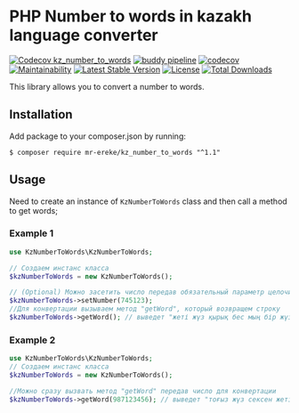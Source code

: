 # PHP Number to words in kazakh language converter

[![Codecov kz_number_to_words](https://github.com/Mr-Ereke/kz_number_to_words/actions/workflows/ci.yml/badge.svg)](https://github.com/Mr-Ereke/kz_number_to_words/actions/workflows/ci.yml)
[![buddy pipeline](https://app.buddy.works/erdik96/kz-number-to-words/pipelines/pipeline/541636/badge.svg?token=254070929601413c774134c2188aabd78277fb545e544c8ee8599d9460691693 "buddy pipeline")](https://app.buddy.works/erdik96/kz-number-to-words/pipelines/pipeline/541636)
[![codecov](https://codecov.io/github/Mr-Ereke/kz_number_to_words/graph/badge.svg?token=2P5NHL94J5)](https://codecov.io/github/Mr-Ereke/kz_number_to_words)
[![Maintainability](https://api.codeclimate.com/v1/badges/06893bf91038524b45d0/maintainability)](https://codeclimate.com/github/Mr-Ereke/kz_number_to_words/maintainability)
[![Latest Stable Version](https://poser.pugx.org/mr-ereke/kz_number_to_words/v)](//packagist.org/packages/mr-ereke/kz_number_to_words)
[![License](https://poser.pugx.org/mr-ereke/kz_number_to_words/license)](//packagist.org/packages/mr-ereke/kz_number_to_words)
[![Total Downloads](https://poser.pugx.org/mr-ereke/kz_number_to_words/downloads)](//packagist.org/packages/mr-ereke/kz_number_to_words)


This library allows you to convert a number to words.

## Installation

Add package to your composer.json by running:

```
$ composer require mr-ereke/kz_number_to_words "^1.1"
```

## Usage

Need to create an instance of `KzNumberToWords` class and then call a method to get words;

### Example 1
```php
use KzNumberToWords\KzNumberToWords;

// Создаем инстанс класса 
$kzNumberToWords = new KzNumberToWords();

// (Optional) Можно засетить число передав обязательный параметр целочисленного типа (можно отрицательный) 
$kzNumberToWords->setNumber(745123);
//Для конвертации вызываем метод "getWord", который возвращем строку
$kzNumberToWords->getWord(); // выведет "жеті жүз қырық бес мың бір жүз жиырма үш"
```

### Example 2
```php
use KzNumberToWords\KzNumberToWords;
// Создаем инстанс класса
$kzNumberToWords = new KzNumberToWords();

//Можно сразу вызвать метод "getWord" передав число для конвертации
$kzNumberToWords->getWord(987123456); // выведет "тоғыз жүз сексен жеті миллион бір жүз жиырма үш мың төрт жүз елу алты"
```
